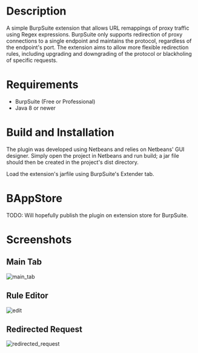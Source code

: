 # Description

A simple BurpSuite extension that allows URL remappings of proxy traffic using Regex expressions. BurpSuite only supports redirection of proxy connections to a single endpoint and maintains the protocol, regardless of the endpoint's port. The extension aims to allow more flexible redirection rules, including upgrading and downgrading of the protocol or blackholing of specific requests.

# Requirements

* BurpSuite (Free or Professional)
* Java 8 or newer

# Build and Installation

The plugin was developed using Netbeans and relies on Netbeans' GUI designer. Simply open the project in Netbeans and run build; a jar file should then be created in the project's dist directory.

Load the extension's jarfile using BurpSuite's Extender tab.

# BAppStore

TODO: Will hopefully publish the plugin on extension store for BurpSuite.

# Screenshots

## Main Tab

![main_tab](https://drive.google.com/open?id=0B4j4679ATg6bQ1JnZzFXNEhtcHM)

## Rule Editor
![edit](https://drive.google.com/open?id=0B4j4679ATg6bTWpDeUVaT0dsR3c)

## Redirected Request
![redirected_request](https://drive.google.com/open?id=0B4j4679ATg6bVjE5N3ZTMWFrb1E)

